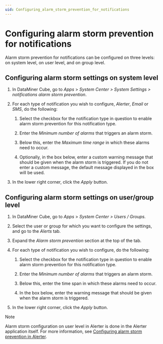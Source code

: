 ```yaml
---
uid: Configuring_alarm_storm_prevention_for_notifications
---
```


# Configuring alarm storm prevention for notifications

Alarm storm prevention for notifications can be configured on three levels: on system level, on user level, and on group level.

## Configuring alarm storm settings on system level

1. In DataMiner Cube, go to *Apps* > *System Center \> System Settings \> notifications alarm storm prevention*.

1. For each type of notification you wish to configure, *Alerter*, *Email* or *SMS*, do the following:

   1. Select the checkbox for the notification type in question to enable alarm storm prevention for this notification type.

   1. Enter the *Minimum number of alarms* that triggers an alarm storm.

   1. Below this, enter the *Maximum time range* in which these alarms need to occur.

   1. Optionally, in the box below, enter a custom warning message that should be given when the alarm storm is triggered. If you do not enter a custom message, the default message displayed in the box will be used.

1. In the lower right corner, click the *Apply* button.

## Configuring alarm storm settings on user/group level

1. In DataMiner Cube, go to *Apps* > *System Center \> Users / Groups.*

1. Select the user or group for which you want to configure the settings, and go to the *Alerts* tab.

1. Expand the *Alarm storm prevention* section at the top of the tab.

1. For each type of notification you wish to configure, do the following:

   1. Select the checkbox for the notification type in question to enable alarm storm prevention for this notification type.

   1. Enter the *Minimum number of alarms* that triggers an alarm storm.

   1. Below this, enter the time span in which these alarms need to occur.

   1. In the box below, enter the warning message that should be given when the alarm storm is triggered.

1. In the lower right corner, click the *Apply* button.

> [!NOTE]
> Alarm storm configuration on user level in Alerter is done in the Alerter application itself. For more information, see [Configuring alarm storm prevention in Alerter](xref:Configuring_Alerter_alarm_storm_prevention).
